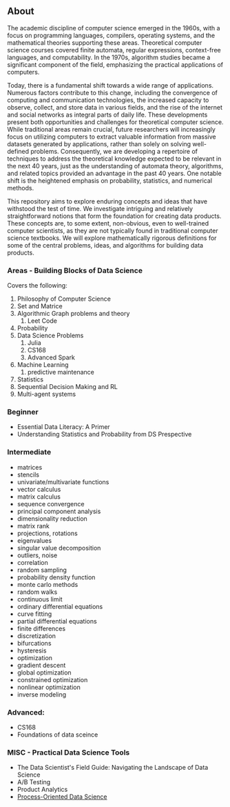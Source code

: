 
## About

The academic discipline of computer science emerged in the 1960s, with a focus on programming languages, compilers, operating systems, and the mathematical theories supporting these areas. Theoretical computer science courses covered finite automata, regular expressions, context-free languages, and computability. In the 1970s, algorithm studies became a significant component of the field, emphasizing the practical applications of computers.

Today, there is a fundamental shift towards a wide range of applications. Numerous factors contribute to this change, including the convergence of computing and communication technologies, the increased capacity to observe, collect, and store data in various fields, and the rise of the internet and social networks as integral parts of daily life. These developments present both opportunities and challenges for theoretical computer science. While traditional areas remain crucial, future researchers will increasingly focus on utilizing computers to extract valuable information from massive datasets generated by applications, rather than solely on solving well-defined problems. Consequently, we are developing a repertoire of techniques to address the theoretical knowledge expected to be relevant in the next 40 years, just as the understanding of automata theory, algorithms, and related topics provided an advantage in the past 40 years. One notable shift is the heightened emphasis on probability, statistics, and numerical methods.

This repository aims to explore enduring concepts and ideas that have withstood the test of time. We investigate intriguing and relatively straightforward notions that form the foundation for creating data products. These concepts are, to some extent, non-obvious, even to well-trained computer scientists, as they are not typically found in traditional computer science textbooks. We will explore mathematically rigorous definitions for some of the central problems, ideas, and algorithms for building data products.


### Areas - Building Blocks of Data Science

Covers the following: 

1. Philosophy of Computer Science 
2. Set and Matrice
3. Algorithmic Graph problems and theory 
    1. Leet Code
4. Probability 
5. Data Science Problems 
    1. Julia 
    2. CS168
    3. Advanced Spark  
6. Machine Learning
    1. predictive maintenance
7. Statistics 
8. Sequential Decision Making and RL
9. Multi-agent systems 

###  Beginner 

- Essential Data Literacy: A Primer
- Understanding Statistics and Probability from DS Prespective 

### Intermediate

- matrices
- stencils
- univariate/multivariate functions
- vector calculus
- matrix calculus
- sequence convergence
- principal component analysis
- dimensionality reduction
- matrix rank
- projections, rotations
- eigenvalues
- singular value decomposition
- outliers, noise
- correlation
- random sampling
- probability density function
- monte carlo methods
- random walks
- continuous limit
- ordinary differential equations
- curve fitting
- partial differential equations
- finite differences
- discretization
- bifurcations
- hysteresis
- optimization
- gradient descent
- global optimization
- constrained optimization
- nonlinear optimization
- inverse modeling

### Advanced:  

- CS168
- Foundations of data sceince 



### MISC - Practical Data Science Tools 


- The Data Scientist's Field Guide: Navigating the Landscape of Data Science
- A/B Testing 
- Product Analytics 
- [Process-Oriented Data Science](https://github.com/asjad99/Process_analytics_GYM/blob/master/docs/index.md)

